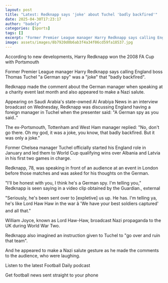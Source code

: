 ```yaml
---
layout: post
title: "Latest: Redknapp says 'joke' about Tuchel 'badly backfired'"
date: 2025-04-30T17:23:17
author: "badely"
categories: [Sports]
tags: []
excerpt: "Former Premier League manager Harry Redknapp says calling England boss Thomas Tuchel 'a German spy' was a 'joke' that 'badly backfired'."
image: assets/images/8b7920d0b6ab3f4a34f06cd59fa18537.jpg
---
```


According to new developments, Harry Redknapp won the 2008 FA Cup with Portsmouth

Former Premier League manager Harry Redknapp says calling England boss Thomas Tuchel "a German spy" was a "joke" that "badly backfired".

Redknapp made the comment about the German manager when speaking at a charity event last month and also appeared to make a Nazi salute.

Appearing on Saudi Arabia's state-owned Al Arabiya News in an interview broadcast on Wednesday, Redknapp was discussing England having a foreign manager in Tuchel when the presenter said: "A German spy as you said.."

The ex-Portsmouth, Tottenham and West Ham manager replied: "No, don't go there. Oh my god, it was a joke, you know, that badly backfired. But it was only a joke."

Former Chelsea manager Tuchel officially started his England role in January and led them to World Cup qualifying wins over Albania and Latvia in his first two games in charge.

Redknapp, 78, was speaking in front of an audience at an event in London before those matches and was asked for his thoughts on the German.

"I'll be honest with you, I think he's a German spy. I'm telling you," Redknapp is seen saying in a video clip obtained by the Guardian., external

"Seriously, he's been sent over to [expletive] us up. He has. I'm telling ya, he's like Lord Haw Haw in the war â 'We have your best soldiers captured' and all that."

William Joyce, known as Lord Haw-Haw, broadcast Nazi propaganda to the UK during World War Two.

Redknapp also imagined an instruction given to Tuchel to "go over and ruin that team".

And he appeared to make a Nazi salute gesture as he made the comments to the audience, who were laughing.

Listen to the latest Football Daily podcast

Get football news sent straight to your phone

